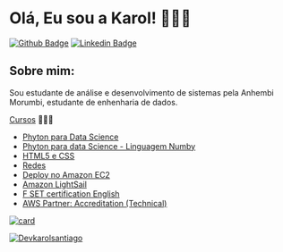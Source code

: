# Olá, Eu sou a Karol! 👩🏻‍💻

[![Github Badge](https://img.shields.io/badge/-Github-000?style=flat-square&logo=Github&logoColor=white&link=https://github.com/Devkarolsantiago)](https://github.com/Devkarolsantiago)
[![Linkedin Badge](https://img.shields.io/badge/-LinkedIn-blue?style=flat-square&logo=Linkedin&logoColor=white&link=https://www.linkedin.com/in/)](https://www.linkedin.com/in/karolina-santiago-lopes-bb5885188/)


## Sobre mim:
 Sou estudante de análise e desenvolvimento de sistemas pela Anhembi Morumbi, estudante de enhenharia de dados. 

 [Cursos](https://www.treinaweb.com.br/cursos-online?q=fagner+pinheiro) 👨🏼‍🏫 
- [Phyton para Data Science](https://cursos.alura.com.br/certificate/5bb97edc-923d-4add-90bb-f8a37f6fc4ac)
- [Phyton para data Science - Linguagem Numby](https://cursos.alura.com.br/certificate/adsantiagokarol/python-tipos-listas-numpy)
- [HTML5 e CSS](https://cursos.alura.com.br/certificate/d854870b-628a-4180-a32f-f75c20b23ae0)
- [Redes](https://cursos.alura.com.br/certificate/770ae4b2-5d7d-4ba6-a383-6ce55d62ca59)
- [Deploy no Amazon EC2](https://cursos.alura.com.br/certificate/03217a20-4f49-480f-93ce-06411b5f7285)
- [Amazon LightSail](https://cursos.alura.com.br/certificate/af8e8266-8ed3-422e-9c4d-2cd64a2d6aad)
- [F SET certification English](https://www.efset.org/cert/zkSj7j)
- [AWS Partner: Accreditation (Technical)](https://www.credly.com/badges/bdd84caa-95ab-4922-8f4a-74a106aef371?source=linked_in_profile)

[![card](https://github-readme-stats.vercel.app/api?username=Devkarolsantiago&theme=highcontrast&show_icons=true)](https://github.com/Devkarolsantiago/)

[![Devkarolsantiago](https://github-readme-stats.vercel.app/api/top-langs/?username=Devkarolsantiago&hide=html&layout=compact&theme=highcontrast)](https://github.com/Devkarolsantiago/) 
